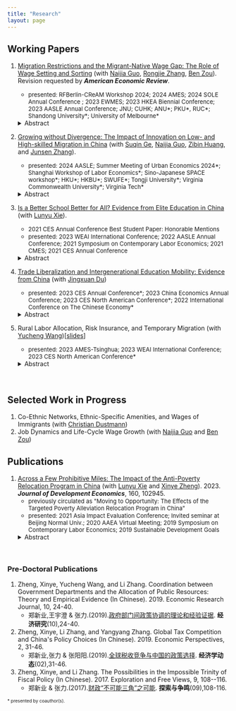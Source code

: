 ```yaml
---
title: "Research"
layout: page
---
```


## Working Papers

1. [Migration Restrictions and the Migrant-Native Wage Gap: The Role of Wage Setting and Sorting](https://papers.ssrn.com/sol3/papers.cfm?abstract_id=5092829) (with [Naijia Guo](https://sites.google.com/view/naijia-guo/home), [Rongjie Zhang](https://www.researchgate.net/profile/Rongjie-Zhang-6), [Ben Zou](https://www.zouben.net)). Revision requested by _**American Economic Review**_. 
    - <font size = 2>presented: RFBerlin-CReAM Workshop 2024; 2024 AMES; 2024 SOLE Annual Conference ; 2023 EWMES; 2023 HKEA Biennial Conference; 2023 AASLE Annual Conference; JNU; CUHK; ANU*; PKU*, RUC*; Shandong University*; University of Melbourne* </font>
    <details>
      <summary>Abstract</summary>
      <font size = 3>We study the wage gap between internal migrants and native workers in China's urban labor market. Using employer-employee-linked administrative records from a large city, we estimate a two-way fixed effects model and decompose the average migrant-native wage gap. Compared to natives with the same skills, migrants receive lower pay from the same employers and are less likely to be employed by high-premium employers. These wage setting and sorting effects contribute to an 8.7-log-point wage penalty for migrants. We then study the role of employer-sponsored hukou (household registration) quotas in determining the wage gap. Following a policy change that decreased the number of quotas by 40%, migrants' wages relative to natives increased by 5.3 log points. The decrease in quotas reduced workplace amenities for migrants, whose earnings increased relative to natives as predicted by the theory of compensating wage differentials. This rise in the wage-setting effect was especially notable among the young, the skilled, and those in the private sector. The quota tightening also induced high-skilled migrants to shift towards the public sector, which was less affected by the quota reduction but on average paid a lower wage premium, and hence, the sorting effect worsened for the migrants. Based on a wage-posting model, we estimate the willingness-to-pay for a quota to be between 2.2 and 3.7 times the average annual earnings.</font>
    </details>

2. [Growing without Divergence: The Impact of Innovation on Low- and High-skilled Migration in China](https://ssrn.com/abstract=5329631) (with [Suqin Ge](https://www.gesuqin.com), [Naijia Guo](https://sites.google.com/view/naijia-guo/home), [Zibin Huang](https://www.zibinhuang.com), and [Junsen Zhang](https://person.zju.edu.cn/en/jszhang#942568)). 
    - <font size = 2>presented: 2024 AASLE; Summer Meeting of Urban Economics 2024*; Shanghai Workshop of Labor Economics*; Sino-Japanese SPACE workshop*; HKU*; HKBU*; SWUFE*; Tongji University*; Virginia Commonwealth University*; Virginia Tech* </font>
    <details>
      <summary>Abstract</summary>
      <font size = 3>This paper examines the impact of innovation on migration patterns across skill groups, taking into account labor market, housing market, and amenity responses. Utilizing data from the Chinese Census spanning 2005 to 2015, we find that cities experiencing higher patent growth attract more low-skilled migrants than high-skilled migrants, a pattern that contrasts with findings from other developed countries. These cities also exhibit stronger wage growth for both low- and high-skilled workers, but not faster growth in amenities. To interpret these empirical results, we develop and estimate a spatial equilibrium model. Our analysis indicates that low-skilled workers prioritize wages more highly, whereas high-skilled workers place greater value on amenities. Furthermore, a higher proportion of skilled workers in a city increases the local supply of amenities. As a result, a positive shock to patent activity draws in more low-skilled than high-skilled workers. This then leads to a reduction in amenities, and thereby further discourages high-skilled migration. Counterfactual analysis suggests that technological growth in China has substantially increased wages and welfare for both low-skilled and high-skilled workers. In general, we find that the growth in China in the last decade did not lead to spatial divergence.</font>
    </details>

3. [Is a Better School Better for All? Evidence from Elite Education in China](http://ssrn.com/abstract=4038574) (with [Lunyu Xie](http://ae.ruc.edu.cn/home/People/Faculty/SortbyDepartment/EnergyEconomics/XieLunyu/index.htm)).
    - <font size = 2>2021 CES Annual Conference Best Student Paper: Honorable Mentions</font>
    - <font size = 2>presented: 2023 WEAI International Conference; 2022 AASLE Annual Conference; 2021 Symposium on Contemporary Labor Economics; 2021 CMES; 2021 CES Annual Conference</font>
    <details>
      <summary>Abstract</summary>
      <font size = 3>The impact of elite education on academic outcomes is a topic of much debate. Utilizing the discontinuity in enrollment probability around the enrollment thresholds in the high school entrance exams, this study estimates the heterogeneous effect of elite high schools on the college entrance exam results for students with different levels of academic preparation measured by their previous academic performance. Academically well-prepared students significantly benefit more from elite high schools than under-prepared students. Peer effects partially explain the heterogeneous effect. The results imply potential misallocation of resources when using one-shot high-stakes exams to allocate educational resources.</font>
    </details>
    
4. [Trade Liberalization and Intergenerational Education Mobility: Evidence from China](https://ssrn.com/abstract=5274377) (with [Jingxuan Du](https://sites.google.com/view/dujingxuan/home))
    - <font size = 2>presented: 2023 CES Annual Conference*; 2023 China Economics Annual Conference; 2023 CES North American Conference*; 2022 International Conference on The Chinese Economy*</font>
    <details>
      <summary>Abstract</summary>
      <font size = 3>This study examines the impact of trade liberalization on intergenerational education mobility, focusing on China’s accession to the WTO. The negative impact of export tariff reduction on educational outcomes is greater for children from low-educated families than for those from high-educated families, resulting in reduced intergenerational education mobility. Estimations of intergenerational education elasticity also support this finding. This study proposes that the opportunity cost of education alone cannot explain the results and documents another non-negligible mechanism: parents’ time inputs. Parents may reduce their time and effort on children’s education to take new job opportunities created by trade liberalization, negatively affecting children’s early childhood development.</font>
    </details>
    
5. Rural Labor Allocation, Risk Insurance, and Temporary Migration (with [Yucheng Wang](https://yuchengwang.weebly.com))[[slides](https://drive.google.com/file/d/1TapCu4obIzGvAJnSSiCJqqbBiqPV9Nfb/view?usp=sharing)]
    - <font size = 2>presented: 2023 AMES-Tsinghua; 2023 WEAI International Conference; 2023 CES North American Conference*</font>
    <details>
      <summary>Abstract</summary>
      <font size = 3>Migration risks are an important barrier holding rural households back from allocating labor to urban areas. Existing literature suggests that rural households have better insurance against productivity risks and emphasizes the informal insurance network as a channel. This paper proposes local labor allocation as an alternative channel, highlighting the importance of diversified labor income sources and labor supply flexibility. Using unique and rich longitudinal data on rural households in China, we develop a formal test examining how rural households respond to both aggregate and idiosyncratic shocks and the role of migration in the risk-transmission process. 60.9% of risk insurance occurs during the transmission of agriculture income shock to total labor income, while the transmission of income shock to consumption accounts for 39.1%. This confirms that rural households respond to agricultural shocks by adjusting local labor allocation. We further support the results using annual fluctuations in weather as an exogenous agricultural productivity shock. Based on the empirical findings, we develop a dynamic model of location choice, sectoral labor allocation, and asset accumulation with borrowing constraints. We use the model to study the welfare effects of reducing moving barriers and relaxing borrowing constraints.</font>
    </details>
<br>

## Selected Work in Progress

1. Co-Ethnic Networks, Ethnic-Specific Amenities, and Wages of Immigrants (with [Christian Dustmann](http://www.christiandustmann.com))
2. Job Dynamics and Life-Cycle Wage Growth (with [Naijia Guo](https://sites.google.com/view/naijia-guo/home) and [Ben Zou](https://www.zouben.net))

## Publications

1. [Across a Few Prohibitive Miles: The Impact of the Anti-Poverty Relocation Program in China](https://doi.org/10.1016/j.jdeveco.2022.102945) (with [Lunyu Xie](http://ae.ruc.edu.cn/home/People/Faculty/SortbyDepartment/EnergyEconomics/XieLunyu/index.htm) and [Xinye Zheng](http://ae.ruc.edu.cn/home/People/Faculty/SortbyDepartment/EnergyEconomics/ZhengXinye/index.htm)). 2023. **_Journal of Development Economics_**, 160, 102945.
    - <font size = 2>previously circulated as "Moving to Opportunity: The Effects of the Targeted Poverty Alleviation Relocation Program in China"</font>
    - <font size = 2>presented: 2021 Asia Impact Evaluation Conference; Invited seminar at Beijing Normal Univ.; 2020 AAEA Virtual Meeting; 2019 Symposium on Contemporary Labor Economics; 2019 Sustainable Development Goals</font>
    <details>
      <summary>Abstract</summary>
      <font size = 3>Many households are confined to remote rural villages in the developing world. This study examines the Anti-Poverty Relocation Program in China, considering the village-to-town relocation from agricultural to non-agricultural sectors induced by the program. While exploring a novel administrative data set on impoverished people in a Chinese county, we discovered that the program significantly increased the participants’ income by 9.61%, driven mainly by the increase in wage income. The empirical findings are consistent with the Roy-model perspective, which states that rural households with comparative advantage in non-agricultural sectors could benefit from relocation to nearby towns. This study provides new evidence that mobility barriers across sectors exist even on a small geographic scale in rural areas. The results of the cost–benefit analysis suggest that relocation of households in remote rural areas is a feasible policy tool for overcoming such mobility barriers.</font>
    </details>
<br>  

### Pre-Doctoral Publications

1. Zheng, Xinye, Yucheng Wang, and Li Zhang. Coordination between Government Departments and the Allocation of Public Resources: Theory and Empirical Evidence (In Chinese). 2019. Economic Research Journal, 10, 24-40.
    - 郑新业,王宇澄 & 张力.(2019).[政府部门间政策协调的理论和经验证据](http://www.cnki.com.cn/Article/CJFDTotal-JJYJ201910003.htm). **经济研究**(10),24-40.
2. Zheng, Xinye, Li Zhang, and Yangyang Zhang. Global Tax Competition and China's Policy Choices (In Chinese). 2019. Economic Perspectives, 2, 31-46. 
    - 郑新业,张力 & 张阳阳.(2019).[全球税收竞争与中国的政策选择](http://www.cnki.com.cn/Article/CJFDTOTAL-JJXD201902004.htm). **经济学动态**(02),31-46.
3. Zheng, Xinye, and Li Zhang. The Possibilities in the Impossible Trinity of Fiscal Policy (In Chinese). 2017. Exploration and Free Views, 9, 108--116.
    - 郑新业 & 张力.(2017).[财政“不可能三角”之可能](http://www.cnki.com.cn/Article/CJFDTOTAL-TSZM201709021.htm). **探索与争鸣**(09),108-116.

<font size = 1> * presented by coauthor(s).
